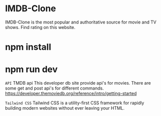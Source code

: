 # IMDB-Clone
IMDB-Clone is the most popular and authoritative source for movie and TV shows. Find rating on this website.

# npm install
# npm run dev

`API`
TMDB api
This developer db site provide api's for movies. There are some get and post api's for different commands.
https://developer.themoviedb.org/reference/intro/getting-started

`Tailwind CSS`
Tailwind CSS is a utility-first CSS framework for rapidly building modern websites without ever leaving your HTML.

